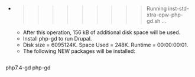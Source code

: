 * >>>>>>>>> Running inst-std-xtra-opw-php-gd.sh ...
  * After this operation, 156 kB of additional disk space will be used.
  * Install php-gd to run Drupal.
  * Disk size = 6095124K. Space Used = 248K. Runtime = 00:00:00:01.
  * The following NEW packages will be installed:
  ```bash
php7.4-gd php-gd
  ```
